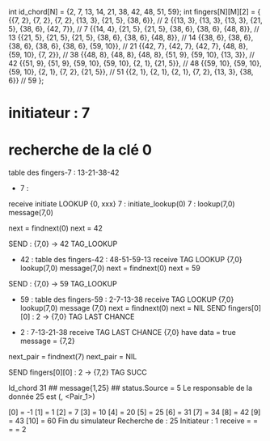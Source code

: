 int id_chord[N] = {2, 7, 13, 14, 21, 38, 42, 48, 51, 59};
  int fingers[N][M][2] = {
      {{7, 2}, {7, 2}, {7, 2}, {13, 3}, {21, 5}, {38, 6}},      // 2
      {{13, 3}, {13, 3}, {13, 3}, {21, 5}, {38, 6}, {42, 7}},   // 7
      {{14, 4}, {21, 5}, {21, 5}, {38, 6}, {38, 6}, {48, 8}},   // 13
      {{21, 5}, {21, 5}, {21, 5}, {38, 6}, {38, 6}, {48, 8}},   // 14
      {{38, 6}, {38, 6}, {38, 6}, {38, 6}, {38, 6}, {59, 10}},  // 21
      {{42, 7}, {42, 7}, {42, 7}, {48, 8}, {59, 10}, {7, 2}},   // 38
      {{48, 8}, {48, 8}, {48, 8}, {51, 9}, {59, 10}, {13, 3}},  // 42
      {{51, 9}, {51, 9}, {59, 10}, {59, 10}, {2, 1}, {21, 5}},  // 48
      {{59, 10}, {59, 10}, {59, 10}, {2, 1}, {7, 2}, {21, 5}},  // 51
      {{2, 1}, {2, 1}, {2, 1}, {7, 2}, {13, 3}, {38, 6}}        // 59
  };


# initiateur : 7
# recherche de la clé 0

table des fingers-7 : 
13-21-38-42

- 7 :

receive initiate LOOKUP 
{0, xxx}
7 : initiate_lookup(0)
7 : lookup(7,0)
message(7,0)

next = findnext(0)
next = 42

SEND : {7,0} -> 42 TAG_LOOKUP

- 42 :
table des fingers-42 : 
48-51-59-13
receive TAG LOOKUP
{7,0}
lookup(7,0)
message(7,0)
next = findnext(0)
next = 59

SEND : {7,0} -> 59 TAG_LOOKUP

- 59 :
table des fingers-59 : 
2-7-13-38
receive TAG LOOKUP
{7,0}
lookup(7,0)
message (7,0)
next = findnext(0)
next = NIL
SEND fingers[0][0] : 2 -> {7,0} TAG LAST CHANCE

- 2 :
7-13-21-38
receive TAG LAST CHANCE
{7,0}
have data = true
message = {7,2}

next_pair = findnext(7)
next_pair = NIL

SEND fingers[0][0] : 2 -> {7,2} TAG SUCC





Id_chord 31 ## message{1,25} ## status.Source = 5
Le responsable de la donnée 25 est (<P1>, <Pair_1>)

[0] = -1        [1] = 1         [2] = 7         [3] = 10        [4] = 20        [5] = 25        [6] = 31        [7] = 34        [8] = 42        [9] = 43        [10] = 60       Fin du simulateur
Recherche de : 25
Initiateur : 1
receive = = = =  2